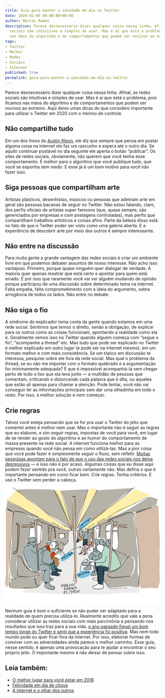 ```yaml
---
title: Guia para manter a sanidade em dia no Twitter
date: 2020-02-06 00:00:00+00:00
author: Marcos Ramon
description: Parece desnecessário dizer qualquer coisa nessa linha. Afinal, as redes
  sociais são intuitivas e simples de usar. Mas é aí que está o problema, pois ficamos
  nas mãos do algoritmo e de comportamentos que podem ser nocivos ao extremo.
tags:
- Twitter
- Melhor
- Redes
- Sociais
- Internet
published: true
permalink: guia-para-manter-a-sanidade-em-dia-no-twitter
---
```

Parece desnecessário dizer qualquer coisa nessa linha. Afinal, as redes sociais são intuitivas e simples de usar. Mas é aí que está o problema, pois ficamos nas mãos do algoritmo e de comportamentos que podem ser nocivos ao extremo. Aqui deixo umas dicas do que considero importante para utilizar o Twitter em 2020 com o mínimo de controle.

## Não compartilhe tudo

Em um dos livros do [Austin Kleon](https://g.co/kgs/s94YCh), ele diz que sempre que pensa em postar alguma coisa na internet ele faz um rascunho e espera até o outro dia. Se aquilo continuar postável no dia seguinte ele aperta o botão “publicar”. Os sites de redes sociais, obviamente, não querem que você tenha esse comportamento. É melhor para o algoritmo que você publique tudo, que você se exponha sem medo. E esse já é um bom motivo para você não fazer isso.

## Siga pessoas que compartilham arte

Artistas plásticos, desenhistas, músicos ou pessoas que admiram arte em geral são pessoas bacanas de seguir no Twitter. Não estou falando, claro, dos perfis oficiais de artistas super famosos (que, quase sempre, são gerenciados por empresas e com postagens controladas), mas perfis que compartilham trabalhos artísticos e coisas afins. Parte da beleza disso está no fato de que o Twitter poder ser visto como uma galeria aberta. E a experiência de descobrir arte por meio dos outros é sempre interessante.

## Não entre na discussão

Para muita gente a grande vantagem das redes sociais é criar um ambiente livre em que podemos debater assuntos de nosso interesse. Não acho isso vantajoso. Primeiro, porque quase ninguém quer dialogar de verdade. A maioria quer apenas mostrar que está certo e apontar para quem está errado. É por isso que raramente você vai ver alguém mudando de opinião porque participou de uma discussão sobre determinado tema na internet. Falta empatia, falta comprometimento com a ideia do argumento, sobra arrogância de todos os lados. Não entre no debate.

## Não siga o fio

A síndrome do explicador toma conta da gente quando estamos em uma rede social. Sentimos que temos o direito, senão a obrigação, de explicar para os outros como as coisas funcionam, apontando a realidade como ela é. Geralmente vemos isso no Twitter quando alguém começa com “segue o fio”, “acompanhe a thread” etc. Mas tudo que pode ser explicado no Twitter é melhor explicado em outro lugar (e pode ser na internet mesmo), em um formato melhor e com mais consistência. Se um tópico em discussão te interessa, pesquise sobre ele fora da rede social. Mas qual o problema da thread, se eu não me importar com o formato quebrado e a argumentação for minimamente adequada? É que é impossível acompanhá-la sem chegar perto de todo o lixo que ela leva junto — a multidão de pessoas que comentam, criticando e distorcendo cada palavra que é dita, ou aqueles que estão ali apenas para chamar a atenção. Pode tentar, você não vai conseguir ler as informações principais sem dar uma olhadinha em todo o resto. Por isso, a melhor solução é nem começar.

## Crie regras

Talvez você esteja pensando que se for pra usar o Twitter do jeito que comentei antes é melhor nem usar. Mas o importante não é seguir as regras que eu elaborei, e sim seguir regras, impostas de você para você, em lugar de se render ao gosto do algoritmo e ao humor do comportamento de massa presente na rede social. A internet funciona melhor para as empresas quando você não pensa em como utilizá-las. Mas a pior coisa que você pode fazer é simplesmente seguir o fluxo, sem refletir. [Muitas pesquisas apontam para o fato de que o uso das redes sociais nos deixa depressivos](https://scholar.google.com.br/scholar?q=social+network+depression&hl=pt-BR&as_sdt=0&as_vis=1&oi=scholart) — e isso não é por acaso. Algumas coisas que eu disse aqui podem fazer sentido pra você, outras certamente não. Mas defina o que é importante pensando em como ficar bem. Crie regras. Tenha critérios. E use o Twitter sem perder a cabeça.


<img src="/assets/img/metro.jpeg">

Nenhum guia é bom o suficiente se não puder ser adaptado para a realidade de quem precisa utilizá-lo. Realmente acredito que vale a pena considerar utilizar as redes sociais com mais parcimônia e pensando nos resultados que isso traz para a sua vida. [o ano passado fiquei um bom tempo longe do Twitter e senti que a experiência foi positiva](https://anchor.fm/podcastficcoes/episodes/Longe-do-Twitter-e9fpiv/a-a15aiou). Mas nem todo mundo pode ou quer ficar fora da internet. Por isso, elaborar formas de conviver com as adversidades ainda parece o melhor caminho. Esse guia, nesse sentido, é apenas uma provocação para te ajudar a encontrar o seu próprio jeito. O importante mesmo é não deixar de pensar sobre isso.<div class="leia-tambem" markdown="1">
## Leia também:

- <a href="/o-melhor-lugar-para-voce-estar-em-2018">O melhor lugar para você estar em 2018</a>
- <a href="/felicidade-em-dia-de-chuva">Felicidade em dia de chuva</a>
- <a href="/a-internet-e-o-olhar-dos-outros">A internet e o olhar dos outros</a>
</div>